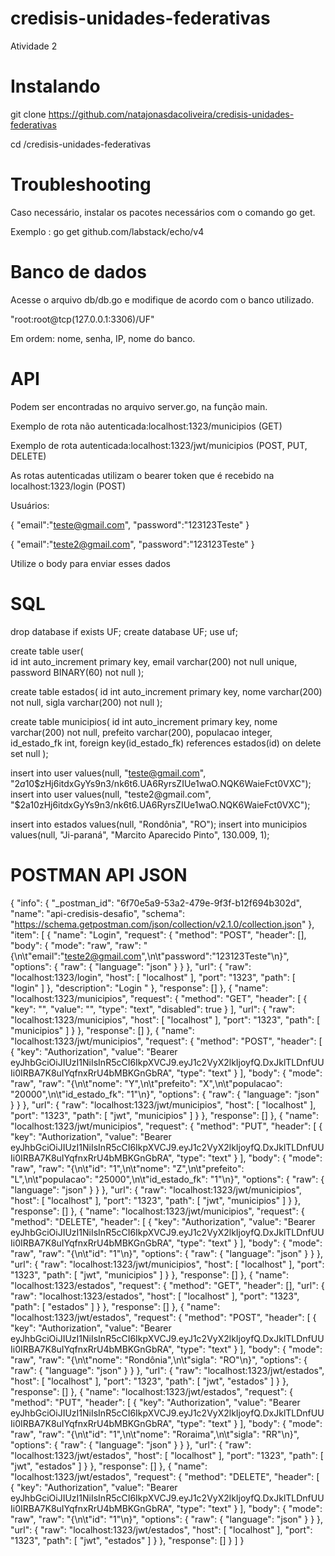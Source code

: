 # credisis-unidades-federativas
Atividade 2 

# Instalando
git clone https://github.com/natajonasdacoliveira/credisis-unidades-federativas

cd /credisis-unidades-federativas

# Troubleshooting
Caso necessário, instalar os pacotes necessários com o comando go get.

Exemplo : go get github.com/labstack/echo/v4

# Banco de dados
Acesse o arquivo db/db.go e modifique de acordo com o banco utilizado.

"root:root@tcp(127.0.0.1:3306)/UF"

Em ordem: nome, senha, IP, nome do banco.

# API
Podem ser encontradas no arquivo server.go, na função main.

Exemplo de rota não autenticada:localhost:1323/municipios (GET)

Exemplo de rota autenticada:localhost:1323/jwt/municipios (POST, PUT, DELETE)

As rotas autenticadas utilizam o bearer token que é recebido na localhost:1323/login (POST)

Usuários:

{
	"email":"teste@gmail.com",
	"password":"123123Teste"
}

{
	"email":"teste2@gmail.com",
	"password":"123123Teste"
}

Utilize o body para enviar esses dados

# SQL

drop database if exists UF;
create database UF;
use uf;

create table user(	
	id int auto_increment primary key,
	email varchar(200) not null unique,
    password BINARY(60) not null
);

create table estados(
	id int auto_increment primary key,
	nome varchar(200) not null,
    sigla varchar(200) not null
);

create table municipios(
	id int auto_increment primary key,
	nome varchar(200) not null,
	prefeito varchar(200),
    populacao integer,
    id_estado_fk int,
    foreign key(id_estado_fk) references estados(id) on delete set null
);

insert into user values(null, "teste@gmail.com", "$2a$10$zHj6itdxGyYs9n3/nk6t6.UA6RyrsZIUe1waO.NQK6WaieFct0VXC");
insert into user values(null, "teste2@gmail.com", "$2a$10$zHj6itdxGyYs9n3/nk6t6.UA6RyrsZIUe1waO.NQK6WaieFct0VXC");

insert into estados values(null, "Rondônia", "RO");
insert into municipios values(null, "Ji-paraná", "Marcito Aparecido Pinto", 130.009, 1);


# POSTMAN API JSON

{
	"info": {
		"_postman_id": "6f70e5a9-53a2-479e-9f3f-b12f694b302d",
		"name": "api-credisis-desafio",
		"schema": "https://schema.getpostman.com/json/collection/v2.1.0/collection.json"
	},
	"item": [
		{
			"name": "Login",
			"request": {
				"method": "POST",
				"header": [],
				"body": {
					"mode": "raw",
					"raw": "{\n\t\"email\":\"teste2@gmail.com\",\n\t\"password\":\"123123Teste\"\n}",
					"options": {
						"raw": {
							"language": "json"
						}
					}
				},
				"url": {
					"raw": "localhost:1323/login",
					"host": [
						"localhost"
					],
					"port": "1323",
					"path": [
						"login"
					]
				},
				"description": "Login   "
			},
			"response": []
		},
		{
			"name": "localhost:1323/municipios",
			"request": {
				"method": "GET",
				"header": [
					{
						"key": "",
						"value": "",
						"type": "text",
						"disabled": true
					}
				],
				"url": {
					"raw": "localhost:1323/municipios",
					"host": [
						"localhost"
					],
					"port": "1323",
					"path": [
						"municipios"
					]
				}
			},
			"response": []
		},
		{
			"name": "localhost:1323/jwt/municipios",
			"request": {
				"method": "POST",
				"header": [
					{
						"key": "Authorization",
						"value": "Bearer eyJhbGciOiJIUzI1NiIsInR5cCI6IkpXVCJ9.eyJ1c2VyX2lkIjoyfQ.DxJklTLDnfUUIi0IRBA7K8uIYqfnxRrU4bMBKGnGbRA",
						"type": "text"
					}
				],
				"body": {
					"mode": "raw",
					"raw": "{\n\t\"nome\": \"Y\",\n\t\"prefeito\": \"X\",\n\t\"populacao\": \"20000\",\n\t\"id_estado_fk\": \"1\"\n}",
					"options": {
						"raw": {
							"language": "json"
						}
					}
				},
				"url": {
					"raw": "localhost:1323/jwt/municipios",
					"host": [
						"localhost"
					],
					"port": "1323",
					"path": [
						"jwt",
						"municipios"
					]
				}
			},
			"response": []
		},
		{
			"name": "localhost:1323/jwt/municipios",
			"request": {
				"method": "PUT",
				"header": [
					{
						"key": "Authorization",
						"value": "Bearer eyJhbGciOiJIUzI1NiIsInR5cCI6IkpXVCJ9.eyJ1c2VyX2lkIjoyfQ.DxJklTLDnfUUIi0IRBA7K8uIYqfnxRrU4bMBKGnGbRA",
						"type": "text"
					}
				],
				"body": {
					"mode": "raw",
					"raw": "{\n\t\"id\": \"1\",\n\t\"nome\": \"Z\",\n\t\"prefeito\": \"L\",\n\t\"populacao\": \"25000\",\n\t\"id_estado_fk\": \"1\"\n}",
					"options": {
						"raw": {
							"language": "json"
						}
					}
				},
				"url": {
					"raw": "localhost:1323/jwt/municipios",
					"host": [
						"localhost"
					],
					"port": "1323",
					"path": [
						"jwt",
						"municipios"
					]
				}
			},
			"response": []
		},
		{
			"name": "localhost:1323/jwt/municipios",
			"request": {
				"method": "DELETE",
				"header": [
					{
						"key": "Authorization",
						"value": "Bearer eyJhbGciOiJIUzI1NiIsInR5cCI6IkpXVCJ9.eyJ1c2VyX2lkIjoyfQ.DxJklTLDnfUUIi0IRBA7K8uIYqfnxRrU4bMBKGnGbRA",
						"type": "text"
					}
				],
				"body": {
					"mode": "raw",
					"raw": "{\n\t\"id\": \"1\"\n}",
					"options": {
						"raw": {
							"language": "json"
						}
					}
				},
				"url": {
					"raw": "localhost:1323/jwt/municipios",
					"host": [
						"localhost"
					],
					"port": "1323",
					"path": [
						"jwt",
						"municipios"
					]
				}
			},
			"response": []
		},
		{
			"name": "localhost:1323/estados",
			"request": {
				"method": "GET",
				"header": [],
				"url": {
					"raw": "localhost:1323/estados",
					"host": [
						"localhost"
					],
					"port": "1323",
					"path": [
						"estados"
					]
				}
			},
			"response": []
		},
		{
			"name": "localhost:1323/jwt/estados",
			"request": {
				"method": "POST",
				"header": [
					{
						"key": "Authorization",
						"value": "Bearer eyJhbGciOiJIUzI1NiIsInR5cCI6IkpXVCJ9.eyJ1c2VyX2lkIjoyfQ.DxJklTLDnfUUIi0IRBA7K8uIYqfnxRrU4bMBKGnGbRA",
						"type": "text"
					}
				],
				"body": {
					"mode": "raw",
					"raw": "{\n\t\"nome\": \"Rondônia\",\n\t\"sigla\": \"RO\"\n}",
					"options": {
						"raw": {
							"language": "json"
						}
					}
				},
				"url": {
					"raw": "localhost:1323/jwt/estados",
					"host": [
						"localhost"
					],
					"port": "1323",
					"path": [
						"jwt",
						"estados"
					]
				}
			},
			"response": []
		},
		{
			"name": "localhost:1323/jwt/estados",
			"request": {
				"method": "PUT",
				"header": [
					{
						"key": "Authorization",
						"value": "Bearer eyJhbGciOiJIUzI1NiIsInR5cCI6IkpXVCJ9.eyJ1c2VyX2lkIjoyfQ.DxJklTLDnfUUIi0IRBA7K8uIYqfnxRrU4bMBKGnGbRA",
						"type": "text"
					}
				],
				"body": {
					"mode": "raw",
					"raw": "{\n\t\"id\": \"1\",\n\t\"nome\": \"Roraima\",\n\t\"sigla\": \"RR\"\n}",
					"options": {
						"raw": {
							"language": "json"
						}
					}
				},
				"url": {
					"raw": "localhost:1323/jwt/estados",
					"host": [
						"localhost"
					],
					"port": "1323",
					"path": [
						"jwt",
						"estados"
					]
				}
			},
			"response": []
		},
		{
			"name": "localhost:1323/jwt/estados",
			"request": {
				"method": "DELETE",
				"header": [
					{
						"key": "Authorization",
						"value": "Bearer eyJhbGciOiJIUzI1NiIsInR5cCI6IkpXVCJ9.eyJ1c2VyX2lkIjoyfQ.DxJklTLDnfUUIi0IRBA7K8uIYqfnxRrU4bMBKGnGbRA",
						"type": "text"
					}
				],
				"body": {
					"mode": "raw",
					"raw": "{\n\t\"id\":  \"1\"\n}",
					"options": {
						"raw": {
							"language": "json"
						}
					}
				},
				"url": {
					"raw": "localhost:1323/jwt/estados",
					"host": [
						"localhost"
					],
					"port": "1323",
					"path": [
						"jwt",
						"estados"
					]
				}
			},
			"response": []
		}
	]
}









